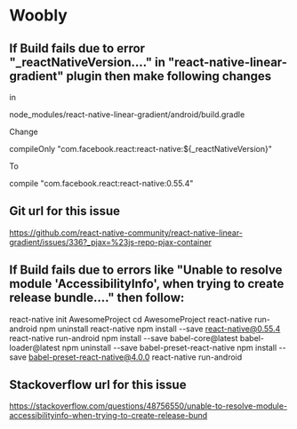 # Woobly

## If Build fails due to error "_reactNativeVersion...." in "react-native-linear-gradient" plugin then make following changes
in

node_modules/react-native-linear-gradient/android/build.gradle

Change

compileOnly "com.facebook.react:react-native:${_reactNativeVersion}"

To

compile "com.facebook.react:react-native:0.55.4"

## Git url for this issue 
https://github.com/react-native-community/react-native-linear-gradient/issues/336?_pjax=%23js-repo-pjax-container


## If Build fails due to errors like "Unable to resolve module 'AccessibilityInfo', when trying to create release bundle...." then follow:

react-native init AwesomeProject
cd AwesomeProject
react-native run-android
npm uninstall react-native
npm install --save react-native@0.55.4
react-native run-android
npm install --save babel-core@latest babel-loader@latest
npm uninstall --save babel-preset-react-native
npm install --save babel-preset-react-native@4.0.0
react-native run-android

## Stackoverflow url for this issue
https://stackoverflow.com/questions/48756550/unable-to-resolve-module-accessibilityinfo-when-trying-to-create-release-bund
